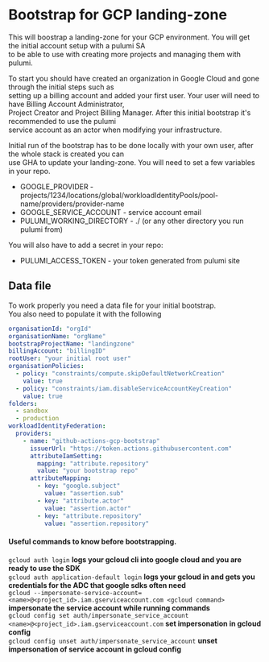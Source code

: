# Bootstrap for GCP landing-zone

This will boostrap a landing-zone for your GCP environment. You will get the initial account setup with a pulumi SA  
to be able to use with creating more projects and managing them with pulumi.  

To start you should have created an organization in Google Cloud and gone through the initial steps such as  
setting up a billing account and added your first user.  Your user will need to have Billing Account Administrator,  
Project Creator and Project Billing Manager. After this initial bootstrap it's recommended to use the pulumi  
service account as an actor when modifying your infrastructure.  

Initial run of the bootstrap has to be done locally with your own user, after the whole stack is created you can  
use GHA to update your landing-zone. You will need to set a few variables in your repo.  

* GOOGLE_PROVIDER - projects/1234/locations/global/workloadIdentityPools/pool-name/providers/provider-name
* GOOGLE_SERVICE_ACCOUNT - service account email
* PULUMI_WORKING_DIRECTORY - ./ (or any other directory you run pulumi from)

You will also have to add a secret in your repo: 

* PULUMI_ACCESS_TOKEN - your token generated from pulumi site

## Data file

To work properly you need a data file for your initial bootstrap.  
You also need to populate it with the following

```yaml
organisationId: "orgId"
organisationName: "orgName"
bootstrapProjectName: "landingzone"
billingAccount: "billingID"
rootUser: "your initial root user"
organisationPolicies:
  - policy: "constraints/compute.skipDefaultNetworkCreation"
    value: true
  - policy: "constraints/iam.disableServiceAccountKeyCreation"
    value: true
folders:
  - sandbox
  - production
workloadIdentityFederation:
  providers:
    - name: "github-actions-gcp-bootstrap"
      issuerUrl: "https://token.actions.githubusercontent.com"
      attributeIamSetting:
        mapping: "attribute.repository"
        value: "your bootstrap repo"
      attributeMapping:
        - key: "google.subject"
          value: "assertion.sub"
        - key: "attribute.actor"
          value: "assertion.actor"
        - key: "attribute.repository"
          value: "assertion.repository"
````

#### Useful commands to know before bootstrapping.

`gcloud auth login` **logs your gcloud cli into google cloud and you are ready to use the SDK**  
`gcloud auth application-default login` **logs your gcloud in and gets you credentials for the ADC that google sdks often need**  
`gcloud --impersonate-service-account=<name>@<project_id>.iam.gserviceaccount.com <gcloud command>` **impersonate the service account while running commands**  
`gcloud config set auth/impersonate_service_account <name>@<project_id>.iam.gserviceaccount.com` **set impersonation in gcloud config**  
`gcloud config unset auth/impersonate_service_account` **unset impersonation of service account in gcloud config**  
